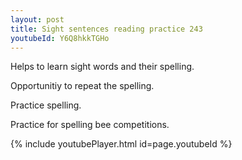 ```yaml
---
layout: post
title: Sight sentences reading practice 243
youtubeId: Y6Q8hkkTGHo
---
```

 
 
Helps to learn sight words and their spelling.

Opportunitiy to repeat the spelling. 

Practice spelling. 
 
Practice for spelling bee competitions. 
 
{% include youtubePlayer.html id=page.youtubeId %}
 
 
